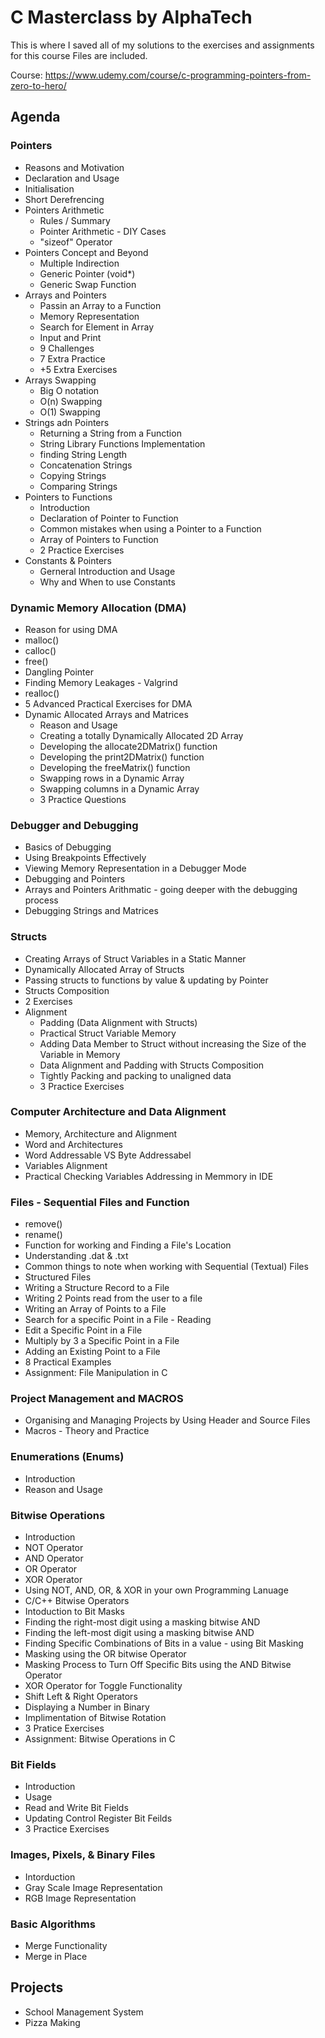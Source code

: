 # C Masterclass by AlphaTech

This is where I saved all of my solutions to the exercises and assignments for this course
Files are included.

Course: https://www.udemy.com/course/c-programming-pointers-from-zero-to-hero/

## Agenda
### Pointers

* Reasons and Motivation
* Declaration and Usage
* Initialisation
* Short Derefrencing
* Pointers Arithmetic
    * Rules / Summary
    * Pointer Arithmetic - DIY Cases
    * "sizeof" Operator
* Pointers Concept and Beyond
    * Multiple Indirection
    * Generic Pointer (void*)
    * Generic Swap Function
* Arrays and Pointers
    * Passin an Array to a Function
    * Memory Representation
    * Search for Element in Array
    * Input and Print
    * 9 Challenges
    * 7 Extra Practice
    * +5 Extra Exercises
* Arrays Swapping
    * Big O notation
    * O(n) Swapping
    * O(1) Swapping
* Strings adn Pointers
    * Returning a String from a Function
    * String Library Functions Implementation
    * finding String Length
    * Concatenation Strings
    * Copying Strings
    * Comparing Strings
* Pointers to Functions 
    * Introduction
    * Declaration of Pointer to Function
    * Common mistakes when using a Pointer to a Function
    * Array of Pointers to Function
    * 2 Practice Exercises
* Constants & Pointers
    * Gerneral Introduction and Usage
    * Why and When to use Constants

### Dynamic Memory Allocation (DMA)

* Reason for using DMA
* malloc()
* calloc() 
* free() 
* Dangling Pointer
* Finding Memory Leakages - Valgrind
* realloc()
* 5 Advanced Practical Exercises for DMA
* Dynamic Allocated Arrays and Matrices
    * Reason and Usage
    * Creating a totally Dynamically Allocated 2D Array
    * Developing the allocate2DMatrix() function
    * Developing the print2DMatrix() function
    * Developing the freeMatrix() function
    * Swapping rows in a Dynamic Array
    * Swapping columns in a Dynamic Array
    * 3 Practice Questions

### Debugger and Debugging

* Basics of Debugging
* Using Breakpoints Effectively
* Viewing Memory Representation in a Debugger Mode
* Debugging and Pointers 
* Arrays and Pointers Arithmatic - going deeper with the debugging process
* Debugging Strings and Matrices

### Structs

* Creating Arrays of Struct Variables in a Static Manner
* Dynamically Allocated Array of Structs
* Passing structs to functions by value & updating by Pointer
* Structs Composition
* 2 Exercises
* Alignment
    * Padding (Data Alignment with Structs)
    * Practical Struct Variable Memory
    * Adding Data Member to Struct without increasing the Size of the Variable in Memory
    * Data Alignment and Padding with Structs Composition
    * Tightly Packing and packing to unaligned data
    * 3 Practice Exercises

### Computer Architecture and Data Alignment
 
* Memory, Architecture and Alignment
* Word and Architectures
* Word Addressable VS Byte Addressabel
* Variables Alignment
* Practical Checking Variables Addressing in Memmory in IDE

### Files - Sequential Files and Function

* remove()
* rename()
* Function for working and Finding a File's Location
* Understanding .dat & .txt
* Common things to note when working with Sequential (Textual) Files
* Structured Files
* Writing a Structure Record to a File
* Writing 2 Points read from the user to a file
* Writing an Array of Points to a File
* Search for a specific Point in a File - Reading
* Edit a Specific Point in a File
* Multiply by 3 a Specific Point in a File
* Adding an Existing Point to a File
* 8 Practical Examples
* Assignment: File Manipulation in C

### Project Management and MACROS

* Organising and Managing Projects by Using Header and Source Files
* Macros - Theory and Practice

### Enumerations (Enums)

* Introduction
* Reason and Usage

### Bitwise Operations

* Introduction
* NOT Operator
* AND Operator
* OR Operator
* XOR Operator
* Using NOT, AND, OR, & XOR in your own Programming Lanuage
* C/C++ Bitwise Operators
* Intoduction to Bit Masks
* Finding the right-most digit using a masking bitwise AND
* Finding the left-most digit using a masking bitwise AND
* Finding Specific Combinations of Bits in a value - using Bit Masking
* Masking using the OR bitwise Operator
* Masking Process to Turn Off Specific Bits using the AND Bitwise Operator
* XOR Operator for Toggle Functionality
* Shift Left & Right Operators
* Displaying a Number in Binary
* Implimentation of Bitwise Rotation
* 3 Pratice Exercises
* Assignment: Bitwise Operations in C

### Bit Fields

* Introduction
* Usage
* Read and Write Bit Fields
* Updating Control Register Bit Feilds
* 3 Practice Exercises

### Images, Pixels, & Binary Files 

* Intorduction
* Gray Scale Image Representation
* RGB Image Representation

### Basic Algorithms

* Merge Functionality
* Merge in Place

## Projects

* School Management System
* Pizza Making